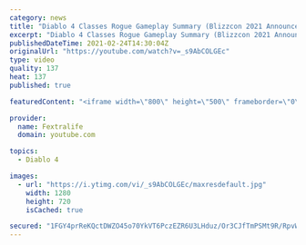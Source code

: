 ```yaml
---
category: news
title: "Diablo 4 Classes Rogue Gameplay Summary (Blizzcon 2021 Announcement)"
excerpt: "Diablo 4 Classes Rogue Gameplay Summary (Blizzcon 2021 Announcement). Everything about the Rogue Class that was announced during Blizzconlive 2021 ..."
publishedDateTime: 2021-02-24T14:30:04Z
originalUrl: "https://youtube.com/watch?v=_s9AbCOLGEc"
type: video
quality: 137
heat: 137
published: true

featuredContent: "<iframe width=\"800\" height=\"500\" frameborder=\"0\" src=\"https://www.youtube.com/embed/_s9AbCOLGEc\" allow=\"accelerometer; autoplay; encrypted-media; gyroscope; picture-in-picture\" allowfullscreen></iframe>"

provider:
  name: Fextralife
  domain: youtube.com

topics:
  - Diablo 4

images:
  - url: "https://i.ytimg.com/vi/_s9AbCOLGEc/maxresdefault.jpg"
    width: 1280
    height: 720
    isCached: true

secured: "1FGY4prReKQctDWZO45o70YkVT6PczEZR6U3LHduz/Or3CJfTmPSMt9R/RpvWHP8SFCylODEkQGXTya1NNwq5tLBZn8r6Zw3Y4U7XjwHP7ObX+3/zguUkQGjkIcjfaueT58fWURftCPwJ1/BFMA6BbTiTJTm1Vj7STqr0NLpI1EcNnboEUEfUgE5Nzt3TYLLdsXDHLNdjy1onHFmN85dQtfOGvJelZYlQIEpeHhSf6fLtKtn2DoeoDSacYNgkK9gmvKd5fJ2i/n7O/lkrwVNozF9MLnP4ZPdKC3qDosDievtuIEf3t1sy6wjik34j96RqHJfluUBW25hO8fX5OC9ratLP9TI0JbeeRU1LW1Bux0hWgvr81H8Nxms9RHPcVVd+ugSGH9GnuWDx+2W9Kh4MnBuc+2Qaf1Sz51dEK0XIibF7nJaOe+p+OztXdnM7T5c;pj++4+1i7jqGaPcz4Ry36g=="
---
```


